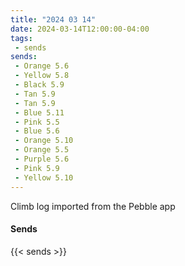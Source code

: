 ```yaml
---
title: "2024 03 14"
date: 2024-03-14T12:00:00-04:00
tags:
 - sends
sends:
 - Orange 5.6
 - Yellow 5.8
 - Black 5.9
 - Tan 5.9
 - Tan 5.9
 - Blue 5.11
 - Pink 5.5
 - Blue 5.6
 - Orange 5.10
 - Orange 5.5
 - Purple 5.6
 - Pink 5.9
 - Yellow 5.10
---
```


Climb log imported from the Pebble app<!--more-->

#### Sends

{{< sends >}}

